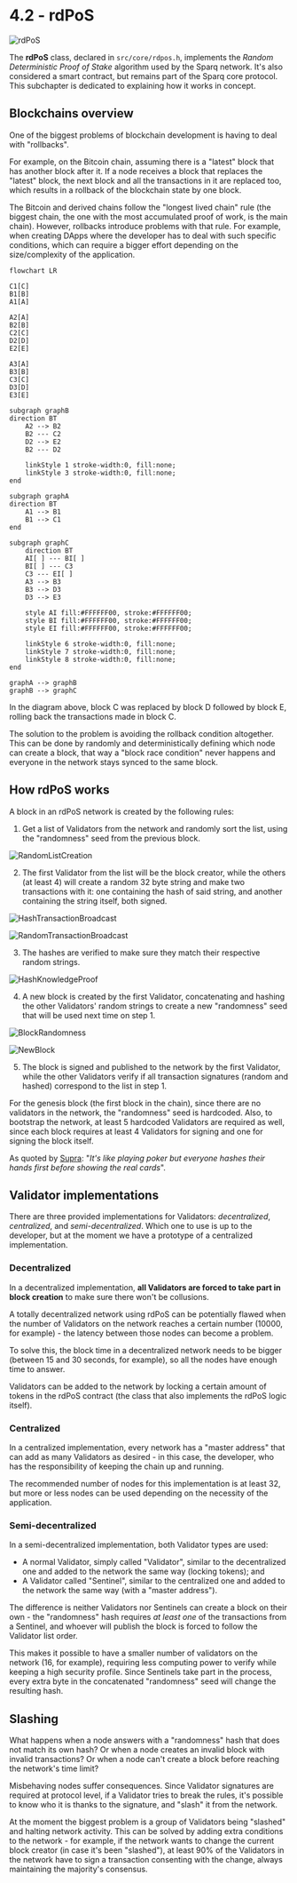 # 4.2 - rdPoS

![rdPoS](img/rdPoS.png)

The **rdPoS** class, declared in `src/core/rdpos.h`, implements the *Random Deterministic Proof of Stake* algorithm used by the Sparq network. It's also considered a smart contract, but remains part of the Sparq core protocol. This subchapter is dedicated to explaining how it works in concept.

## Blockchains overview

One of the biggest problems of blockchain development is having to deal with "rollbacks".

For example, on the Bitcoin chain, assuming there is a "latest" block that has another block after it. If a node receives a block that replaces the "latest" block, the next block and all the transactions in it are replaced too, which results in a rollback of the blockchain state by one block.

The Bitcoin and derived chains follow the "longest lived chain" rule (the biggest chain, the one with the most accumulated proof of work, is the main chain). However, rollbacks introduce problems with that rule. For example, when creating DApps where the developer has to deal with such specific conditions, which can require a bigger effort depending on the size/complexity of the application.

```mermaid
flowchart LR

C1[C]
B1[B]
A1[A]

A2[A]
B2[B]
C2[C]
D2[D]
E2[E]

A3[A]
B3[B]
C3[C]
D3[D]
E3[E]

subgraph graphB
direction BT
    A2 --> B2
    B2 --- C2
    D2 --> E2
    B2 --- D2

    linkStyle 1 stroke-width:0, fill:none;
    linkStyle 3 stroke-width:0, fill:none;
end

subgraph graphA
direction BT
    A1 --> B1
    B1 --> C1
end

subgraph graphC
    direction BT
    AI[ ] --- BI[ ]
    BI[ ] --- C3
    C3 --- EI[ ]
    A3 --> B3
    B3 --> D3
    D3 --> E3

    style AI fill:#FFFFFF00, stroke:#FFFFFF00;
    style BI fill:#FFFFFF00, stroke:#FFFFFF00;
    style EI fill:#FFFFFF00, stroke:#FFFFFF00;

    linkStyle 6 stroke-width:0, fill:none;
    linkStyle 7 stroke-width:0, fill:none;
    linkStyle 8 stroke-width:0, fill:none;
end

graphA --> graphB
graphB --> graphC
```

In the diagram above, block C was replaced by block D followed by block E, rolling back the transactions made in block C.

The solution to the problem is avoiding the rollback condition altogether. This can be done by randomly and deterministically defining which node can create a block, that way a "block race condition" never happens and everyone in the network stays synced to the same block.

## How rdPoS works

A block in an rdPoS network is created by the following rules:

1) Get a list of Validators from the network and randomly sort the list, using the "randomness" seed from the previous block.

![RandomListCreation](img/RandomListCreation.png)

2) The first Validator from the list will be the block creator, while the others (at least 4) will create a random 32 byte string and make two transactions with it: one containing the hash of said string, and another containing the string itself, both signed.

![HashTransactionBroadcast](img/HashTransactionBroadcast.png)

![RandomTransactionBroadcast](img/RandomTransactionBroadcast.png)

3) The hashes are verified to make sure they match their respective random strings.

![HashKnowledgeProof](img/HashKnowledgeProof.png)

4) A new block is created by the first Validator, concatenating and hashing the other Validators' random strings to create a new "randomness" seed that will be used next time on step 1.

![BlockRandomness](img/BlockRandomness.png)

![NewBlock](img/NewBlock.png)

5) The block is signed and published to the network by the first Validator, while the other Validators verify if all transaction signatures (random and hashed) correspond to the list in step 1.

For the genesis block (the first block in the chain), since there are no validators in the network, the "randomness" seed is hardcoded. Also, to bootstrap the network, at least 5 hardcoded Validators are required as well, since each block requires at least 4 Validators for signing and one for signing the block itself.

As quoted by [Supra](https://github.com/Jean-Lessa): "*It's like playing poker but everyone hashes their hands first before showing the real cards*".

## Validator implementations

There are three provided implementations for Validators: *decentralized*, *centralized*, and *semi-decentralized*. Which one to use is up to the developer, but at the moment we have a prototype of a centralized implementation.

### Decentralized

In a decentralized implementation, **all Validators are forced to take part in block creation** to make sure there won't be collusions.

A totally decentralized network using rdPoS can be potentially flawed when the number of Validators on the network reaches a certain number (10000, for example) - the latency between those nodes can become a problem.

To solve this, the block time in a decentralized network needs to be bigger (between 15 and 30 seconds, for example), so all the nodes have enough time to answer.

Validators can be added to the network by locking a certain amount of tokens in the rdPoS contract (the class that also implements the rdPoS logic itself).

### Centralized

In a centralized implementation, every network has a "master address" that can add as many Validators as desired - in this case, the developer, who has the responsibility of keeping the chain up and running.

The recommended number of nodes for this implementation is at least 32, but more or less nodes can be used depending on the necessity of the application.

### Semi-decentralized

In a semi-decentralized implementation, both Validator types are used:

* A normal Validator, simply called "Validator", similar to the decentralized one and added to the network the same way (locking tokens); and
* A Validator called "Sentinel", similar to the centralized one and added to the network the same way (with a "master address").

The difference is neither Validators nor Sentinels can create a block on their own - the "randomness" hash requires *at least one* of the transactions from a Sentinel, and whoever will publish the block is forced to follow the Validator list order.

This makes it possible to have a smaller number of validators on the network (16, for example), requiring less computing power to verify while keeping a high security profile. Since Sentinels take part in the process, every extra byte in the concatenated "randomness" seed will change the resulting hash.

## Slashing

What happens when a node answers with a "randomness" hash that does not match its own hash? Or when a node creates an invalid block with invalid transactions? Or when a node can't create a block before reaching the network's time limit?

Misbehaving nodes suffer consequences. Since Validator signatures are required at protocol level, if a Validator tries to break the rules, it's possible to know who it is thanks to the signature, and "slash" it from the network.

At the moment the biggest problem is a group of Validators being "slashed" and halting network activity. This can be solved by adding extra conditions to the network - for example, if the network wants to change the current block creator (in case it's been "slashed"), at least 90% of the Validators in the network have to sign a transaction consenting with the change, always maintaining the majority's consensus.

